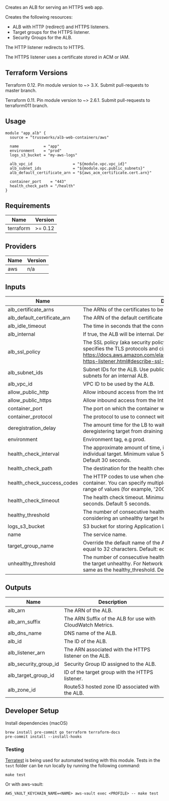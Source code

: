 Creates an ALB for serving an HTTPS web app.

Creates the following resources:

* ALB with HTTP (redirect) and HTTPS listeners.
* Target groups for the HTTPS listener.
* Security Groups for the ALB.

The HTTP listener redirects to HTTPS.

The HTTPS listener uses a certificate stored in ACM or IAM.

## Terraform Versions

Terraform 0.12. Pin module version to ~> 3.X. Submit pull-requests to master branch.

Terraform 0.11. Pin module version to ~> 2.6.1. Submit pull-requests to terraform011 branch.

## Usage

```hcl
module "app_alb" {
  source = "trussworks/alb-web-containers/aws"

  name           = "app"
  environment    = "prod"
  logs_s3_bucket = "my-aws-logs"

  alb_vpc_id                  = "${module.vpc.vpc_id}"
  alb_subnet_ids              = "${module.vpc.public_subnets}"
  alb_default_certificate_arn = "${aws_acm_certificate.cert.arn}"

  container_port    = "443"
  health_check_path = "/health"
}
```

<!-- BEGINNING OF PRE-COMMIT-TERRAFORM DOCS HOOK -->
## Requirements

| Name | Version |
|------|---------|
| terraform | >= 0.12 |

## Providers

| Name | Version |
|------|---------|
| aws | n/a |

## Inputs

| Name | Description | Type | Default | Required |
|------|-------------|------|---------|:--------:|
| alb\_certificate\_arns | The ARNs of the certificates to be attached to the ALB. | `list(string)` | `[]` | no |
| alb\_default\_certificate\_arn | The ARN of the default certificate to be attached to the ALB. | `string` | n/a | yes |
| alb\_idle\_timeout | The time in seconds that the connection is allowed to be idle. | `number` | `60` | no |
| alb\_internal | If true, the ALB will be internal. Default's to false, the ALB will be public. | `string` | `false` | no |
| alb\_ssl\_policy | The SSL policy (aka security policy) for the Application Load Balancer that specifies the TLS protocols and ciphers allowed.  See <https://docs.aws.amazon.com/elasticloadbalancing/latest/application/create-https-listener.html#describe-ssl-policies>. | `string` | `"ELBSecurityPolicy-2016-08"` | no |
| alb\_subnet\_ids | Subnet IDs for the ALB. Use public subnets for a public ALB and private subnets for an internal ALB. | `list(string)` | n/a | yes |
| alb\_vpc\_id | VPC ID to be used by the ALB. | `string` | n/a | yes |
| allow\_public\_http | Allow inbound access from the Internet to port 80 | `string` | `true` | no |
| allow\_public\_https | Allow inbound access from the Internet to port 443 | `string` | `true` | no |
| container\_port | The port on which the container will receive traffic. | `string` | `443` | no |
| container\_protocol | The protocol to use to connect with the container. | `string` | `"HTTPS"` | no |
| deregistration\_delay | The amount time for the LB to wait before changing the state of a deregistering target from draining to unused. Default is 90s. | `string` | `90` | no |
| environment | Environment tag, e.g prod. | `string` | n/a | yes |
| health\_check\_interval | The approximate amount of time, in seconds, between health checks of an individual target. Minimum value 5 seconds, Maximum value 300 seconds. Default 30 seconds. | `string` | `30` | no |
| health\_check\_path | The destination for the health check requests to the container. | `string` | `"/"` | no |
| health\_check\_success\_codes | The HTTP codes to use when checking for a successful response from the container. You can specify multiple values (for example, '200,202') or a range of values (for example, '200-299'). | `string` | `"200"` | no |
| health\_check\_timeout | The health check timeout. Minimum value 2 seconds, Maximum value 60 seconds. Default 5 seconds. | `string` | `5` | no |
| healthy\_threshold | The number of consecutive health checks successes required before considering an unhealthy target healthy. Defaults to 3. | `string` | `3` | no |
| logs\_s3\_bucket | S3 bucket for storing Application Load Balancer logs. | `string` | n/a | yes |
| name | The service name. | `string` | n/a | yes |
| target\_group\_name | Override the default name of the ALB's target group. Must be less than or equal to 32 characters. Default: ecs-[name]-[environment]-[protocol]. | `string` | `""` | no |
| unhealthy\_threshold | The number of consecutive health check failures required before considering the target unhealthy. For Network Load Balancers, this value must be the same as the healthy\_threshold. Defaults to 3. | `string` | `3` | no |

## Outputs

| Name | Description |
|------|-------------|
| alb\_arn | The ARN of the ALB. |
| alb\_arn\_suffix | The ARN Suffix of the ALB for use with CloudWatch Metrics. |
| alb\_dns\_name | DNS name of the ALB. |
| alb\_id | The ID of the ALB. |
| alb\_listener\_arn | The ARN associated with the HTTPS listener on the ALB. |
| alb\_security\_group\_id | Security Group ID assigned to the ALB. |
| alb\_target\_group\_id | ID of the target group with the HTTPS listener. |
| alb\_zone\_id | Route53 hosted zone ID associated with the ALB. |

<!-- END OF PRE-COMMIT-TERRAFORM DOCS HOOK -->

## Developer Setup

Install dependencies (macOS)

```shell
brew install pre-commit go terraform terraform-docs
pre-commit install --install-hooks
```

### Testing

[Terratest](https://github.com/gruntwork-io/terratest) is being used for
automated testing with this module. Tests in the `test` folder can be run
locally by running the following command:

```shell
make test
```

Or with aws-vault:

```shell
AWS_VAULT_KEYCHAIN_NAME=<NAME> aws-vault exec <PROFILE> -- make test
```
